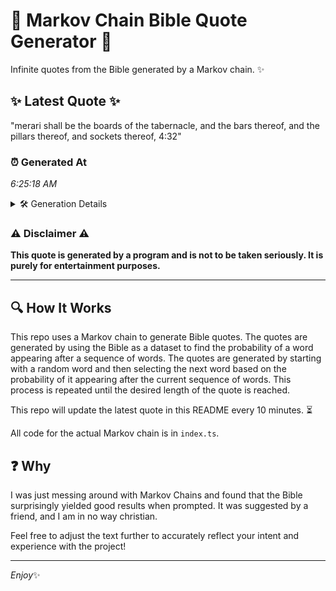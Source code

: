 # 📖 Markov Chain Bible Quote Generator 📖

Infinite quotes from the Bible generated by a Markov chain. ✨

## ✨ Latest Quote ✨
"merari shall be the boards of the tabernacle, and the bars thereof, and the pillars thereof, and sockets thereof, 4:32"

### ⏰ Generated At
*6:25:18 AM*

<details>
    <summary>🛠️ Generation Details</summary>
    <p>
        <strong>🌱 Seed:</strong> merari<br>
        <strong>🔄 Iterations:</strong> 19<br>
        <strong>📜 Context History:</strong><br>[ merari ]: shall<br>[ merari, shall ]: be<br>[ merari, shall, be ]: the<br>[ merari, shall, be, the ]: boards<br>[ merari, shall, be, the, boards ]: of<br>[ merari, shall, be, the, boards, of ]: the<br>[ shall, be, the, boards, of, the ]: tabernacle,<br>[ be, the, boards, of, the, tabernacle, ]: and<br>[ the, boards, of, the, tabernacle,, and ]: the<br>[ boards, of, the, tabernacle,, and, the ]: bars<br>[ of, the, tabernacle,, and, the, bars ]: thereof,<br>[ the, tabernacle,, and, the, bars, thereof, ]: and<br>[ tabernacle,, and, the, bars, thereof,, and ]: the<br>[ and, the, bars, thereof,, and, the ]: pillars<br>[ the, bars, thereof,, and, the, pillars ]: thereof,<br>[ bars, thereof,, and, the, pillars, thereof, ]: and<br>[ thereof,, and, the, pillars, thereof,, and ]: sockets<br>[ and, the, pillars, thereof,, and, sockets ]: thereof,<br>[ the, pillars, thereof,, and, sockets, thereof, ]: 4:32<br>
    </p>
</details>

### ⚠️ Disclaimer ⚠️
**This quote is generated by a program and is not to be taken seriously. It is purely for entertainment purposes.**

---

## 🔍 How It Works

This repo uses a Markov chain to generate Bible quotes. The quotes are generated by using the Bible as a dataset to find the probability of a word appearing after a sequence of words. The quotes are generated by starting with a random word and then selecting the next word based on the probability of it appearing after the current sequence of words. This process is repeated until the desired length of the quote is reached.

This repo will update the latest quote in this README every 10 minutes. ⏳

All code for the actual Markov chain is in `index.ts`.

## ❓ Why

I was just messing around with Markov Chains and found that the Bible surprisingly yielded good results when prompted. 
It was suggested by a friend, and I am in no way christian.

Feel free to adjust the text further to accurately reflect your intent and experience with the project!

---

*Enjoy*✨
